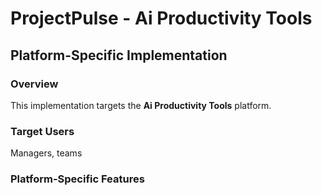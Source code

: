 # ProjectPulse - Ai Productivity Tools

## Platform-Specific Implementation

### Overview
This implementation targets the **Ai Productivity Tools** platform.

### Target Users
Managers, teams

### Platform-Specific Features
